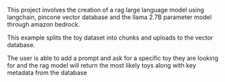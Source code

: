 This project involves the creation of a rag large language model using langchain, pincone vector database and the llama 2.7B parameter model through amazon bedrock.

This example splits the toy dataset into chunks and uploads to the vector database.

The user is able to add a prompt and ask for a specific toy they are looking for and the rag model will return the most likely toys along with key metadata from the database
